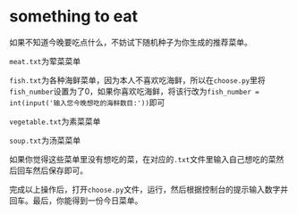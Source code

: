 # something to eat

如果不知道今晚要吃点什么，不妨试下随机种子为你生成的推荐菜单。

`meat.txt`为荤菜菜单

`fish.txt`为各种海鲜菜单，因为本人不喜欢吃海鲜，所以在`choose.py`里将`fish_number`设置为了0，如果你喜欢吃海鲜，将该行改为`fish_number = int(input('输入您今晚想吃的海鲜数目:'))`即可

`vegetable.txt`为素菜菜单

`soup.txt`为汤菜菜单

如果你觉得这些菜单里没有想吃的菜，在对应的`.txt`文件里输入自己想吃的菜然后回车然后保存即可。



完成以上操作后，打开`choose.py`文件，运行，然后根据控制台的提示输入数字并回车。最后，你能得到一份今日菜单。